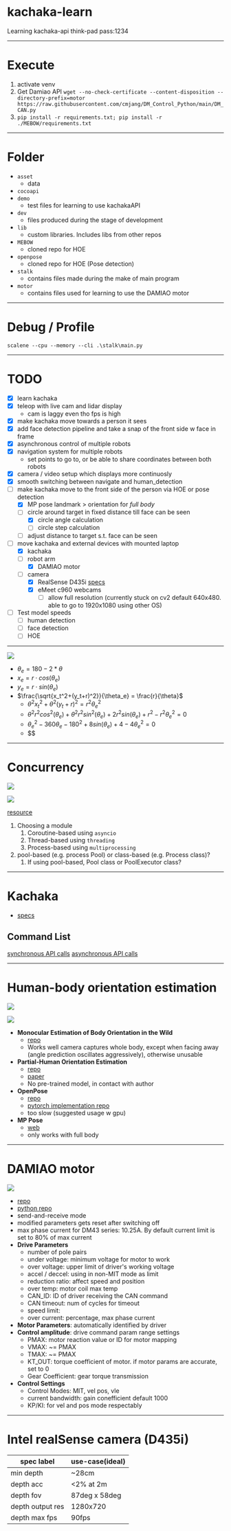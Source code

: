# kachaka-learn

Learning kachaka-api
think-pad pass:1234

---

# Execute
1. activate venv
2. Get Damiao API `wget --no-check-certificate --content-disposition --directory-prefix=motor https://raw.githubusercontent.com/cmjang/DM_Control_Python/main/DM_CAN.py`
3. `pip install -r requirements.txt; pip install -r ./MEBOW/requirements.txt`

---

# Folder
- `asset`
  - data
- `cocoapi`
- `demo`
  - test files for learning to use kachakaAPI
- `dev`
  - files produced during the stage of development
- `lib`
  - custom libraries. Includes libs from other repos
- `MEBOW`
  - cloned repo for HOE
- `openpose`
  - cloned repo for HOE (Pose detection)
- `stalk`
  - contains files made during the make of main program
- `motor`
  - contains files used for learning to use the DAMIAO motor

---

# Debug / Profile
`scalene --cpu --memory --cli .\stalk\main.py`

---

# TODO
- [x] learn kachaka
- [x] teleop with live cam and lidar display
  - cam is laggy even tho fps is high
- [x] make kachaka move towards a person it sees
- [x] add face detection pipeline and take a snap of the front side w face in frame
- [x] asynchronous control of multiple robots
- [x] navigation system for multiple robots
  - set points to go to, or be able to share coordinates between both robots
- [x] camera / video setup which displays more continuosly
- [x] smooth switching between navigate and human_detection
- [ ] make kachaka move to the front side of the person via HOE or pose detection
  - [x] MP pose landmark > orientation for *full body*
  - [ ] circle around target in fixed distance till face can be seen
    - [x] circle angle calculation
    - [ ] circle step calculation
  - [ ] adjust distance to target s.t. face can be seen
- [ ] move kachaka and external devices with mounted laptop
  - [x] kachaka
  - [ ] robot arm
    - [x] DAMIAO motor
  - [ ] camera
    - [x] RealSense D435i [specs](https://www.intelrealsense.com/depth-camera-d435i/)
    - [x] eMeet c960 webcams
      - [ ] allow full resolution (currently stuck on cv2 default 640x480. able to go to 1920x1080 using other OS)
- [ ] Test model speeds
  - [ ] human detection
  - [ ] face detection
  - [ ] HOE

---

![](asset/math.jpg)



- $\theta_e = 180 - 2*\theta$
- $x_e = r\cdot cos(\theta_e)$
- $y_e = r\cdot sin(\theta_e)$
- $\frac{\sqrt{x_t^2+(y_t+r)^2}}{\theta_e} = \frac{r}{\theta}$
  - $\theta^2x_t^2+\theta^2(y_t+r)^2=r^2\theta_e^2$
  - $\theta^2r^2cos^2(\theta_e)+\theta^2r^2sin^2(\theta_e)+2r^2sin(\theta_e)+r^2-r^2\theta_e^2=0$
  - $\theta_e^2-360\theta_e-180^2+8sin(\theta_e)+4-4\theta_e^2=0$
  - $$

---

# Concurrency

![](asset/Python-Concurrency-API-Choice.png)

![](asset/Python-Concurrency-API-Decision-Tree.png)

[resource](https://superfastpython.com/python-concurrency-choose-api/#Problem_of_Pythons_Concurrency_APIs)

1. Choosing a module
   1. Coroutine-based using `asyncio`
   2. Thread-based using `threading`
   3. Process-based using `multiprocessing`
2. pool-based (e.g. process Pool) or class-based (e.g. Process class)?
   1. If using pool-based, Pool class or PoolExecutor class?

---

# Kachaka
- [specs](https://kachaka.life/technology/)

## Command List
[synchronous API calls](https://github.com/pf-robotics/kachaka-api/blob/main/docs/kachaka_api_client.ipynb)
[asynchronous API calls](https://github.com/pf-robotics/kachaka-api/blob/main/docs/kachaka_api_client_async.ipynb)

---

# Human-body orientation estimation

![](asset/demo.gif)

![](asset/demo1.JPG)

- **Monocular Estimation of Body Orientation in the Wild**
  - [repo](https://github.com/ChenyanWu/MEBOW)
  - Works well camera captures whole body, except when facing away (angle prediction oscillates aggressively), otherwise unusable
- **Partial-Human Orientation Estimation**
  - [repo](https://github.com/zhaojieting/Part_HOE)
  - [paper](https://arxiv.org/pdf/2404.14139)
  - No pre-trained model, in contact with author
- **OpenPose**
  - [repo](https://github.com/CMU-Perceptual-Computing-Lab/openpose/)
  - [pytorch implementation repo](https://github.com/Hzzone/pytorch-openpose?tab=readme-ov-file)
  - too slow (suggested usage w gpu)
- **MP Pose**
  - [web](https://ai.google.dev/edge/mediapipe/solutions/vision/pose_landmarker/python)
  - only works with full body

---

# DAMIAO motor

![](asset/damiao_setup.jpg)

- [repo](https://github.com/cmjang/DM_Motor_Control)
- [python repo](https://github.com/cmjang/DM_Control_Python/blob/main/DM_CAN.py)
- send-and-receive mode
- modified parameters gets reset after switching off
- max phase current for DM43 series: 10.25A. By default current limit is set to 80% of max current 
- **Drive Parameters**
  - number of pole pairs
  - under voltage: minimum voltage for motor to work
  - over voltage: upper limit of driver's working voltage
  - accel / deccel: using in non-MIT mode as limit
  - reduction ratio: affect speed and position
  - over temp: motor coil max temp
  - CAN_ID: ID of driver receiving the CAN command
  - CAN timeout: num of cycles for timeout
  - speed limit:
  - over current: percentage, max phase current
- **Motor Parameters**: automatically identified by driver
- **Control amplitude**: drive command param range settings
  - PMAX: motor reaction value or ID for motor mapping
  - VMAX: ~= PMAX
  - TMAX: ~= PMAX
  - KT_OUT: torque coefficient of motor. if motor params are accurate, set to 0
  - Gear Coefficient: gear torque transmission
- **Control Settings**
  - Control Modes: MIT, vel pos, vle
  - current bandwidth: gain conefficient default 1000
  - KP/KI: for vel and pos mode respectably 

---

# Intel realSense camera (D435i)
| spec label | use-case(ideal) |
| --- | --- |
|min depth|~28cm|
|depth acc|<2% at 2m|
|depth fov|87deg x 58deg|
|depth output res|1280x720|
|depth max fps|90fps|
